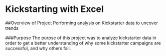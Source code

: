 # Kickstarting with Excel

##Overview of Project
Performing analysis on Kickstarter data to uncover trends

###Purpose
The purpse of this project was to analyze kickstarter data in order to get a better understanding of why some kickstarter campaigns are successful, and why others fail. 
